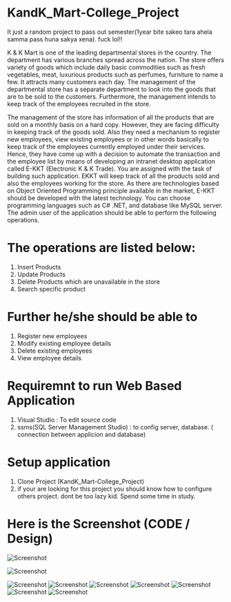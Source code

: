 # KandK_Mart-College_Project
  It just a random project to pass out semester(1year bite sakeo tara ahela samma pass huna sakya xena). fuck lol!! 
  
K & K Mart is one of the leading departmental stores in the country. The department has various branches spread across the nation. The store offers variety of goods which include daily basic commodities such as fresh vegetables, meat, luxurious products such as perfumes, furniture to name a few. It attracts many customers each day. The management of the departmental store has a separate department to look into the goods that are to be sold to the customers. Furthermore, the management
intends to keep track of the employees recruited in the store.

The management of the store has information of all the products that are sold on a monthly basis on a hard copy. However, they are facing difficulty in keeping track of the goods sold. Also they need a mechanism to register new employees, view existing employees or in other words basically to keep track of the employees currently employed under their services. Hence, they have come up with a decision to automate the transaction and the employee list by means of developing an intranet desktop application called E-KKT (Electronic K & K Trade). You are assigned with the task of building such application. EKKT will keep track of all the products sold and also the employees working for the store. As there are technologies based on Object Oriented Programming principle available in the market, E-KKT should be
developed with the latest technology. You can choose programming languages such as C# .NET, and database like MySQL server.
The admin user of the application should be able to perform the following operations.

# The operations are listed below:
  1. Insert Products
  2. Update Products
  3. Delete Products which are unavailable in the store
  4. Search specific product
# Further he/she should be able to
 1. Register new employees
 2. Modify existing employee details
 3. Delete existing employees
 4. View employee details
  
  # Requiremnt to run Web Based Application
1. Visual Studio : To edit source code  
2. ssms(SQL Server Management Studio) : to config server, database. ( connection between applicion and database)

# Setup application
1. Clone Project (KandK_Mart-College_Project)
2. if your are looking for this project you should know how to configure others project.  dont be too lazy kid. Spend some time in study. 

# Here is the Screenshot (CODE / Design)

![Screenshot](screenshot/loginCode.PNG)

![Screenshot](screenshot/settingCode.PNG)

![Screenshot](screenshot/1.PNG)
![Screenshot](screenshot/2.PNG)
![Screenshot](screenshot/3.PNG)
![Screenshot](screenshot/4.PNG)
![Screenshot](screenshot/5.PNG)
![Screenshot](screenshot/6.PNG)
![Screenshot](screenshot/7.PNG)



